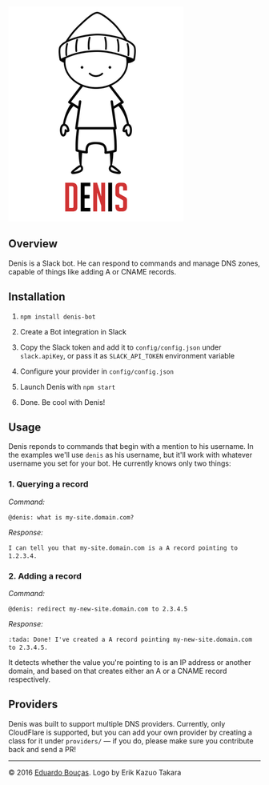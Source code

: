 ![Drawing of a boy with a hat](logo.png)

## Overview

Denis is a Slack bot. He can respond to commands and manage DNS zones, capable of things like adding A or CNAME records.

## Installation

1. `npm install denis-bot`

2. Create a Bot integration in Slack

3. Copy the Slack token and add it to `config/config.json` under `slack.apiKey`, or pass it as `SLACK_API_TOKEN` environment variable

4. Configure your provider in `config/config.json`

5. Launch Denis with `npm start`

6. Done. Be cool with Denis!

## Usage

Denis reponds to commands that begin with a mention to his username. In the examples we'll use `denis` as his username, but it'll work with whatever username you set for your bot. He currently knows only two things:

### 1. Querying a record

*Command:*

```
@denis: what is my-site.domain.com?
```

*Response:*

```
I can tell you that my-site.domain.com is a A record pointing to 1.2.3.4.
```

### 2. Adding a record

*Command:*

```
@denis: redirect my-new-site.domain.com to 2.3.4.5
```

*Response:*

```
:tada: Done! I've created a A record pointing my-new-site.domain.com to 2.3.4.5.
```

It detects whether the value you're pointing to is an IP address or another domain, and based on that creates either an A or a CNAME record respectively.

## Providers

Denis was built to support multiple DNS providers. Currently, only CloudFlare is supported, but you can add your own provider by creating a class for it under `providers/` — if you do, please make sure you contribute back and send a PR!

---

© 2016 [Eduardo Bouças](https://eduardoboucas.com). Logo by Erik Kazuo Takara

